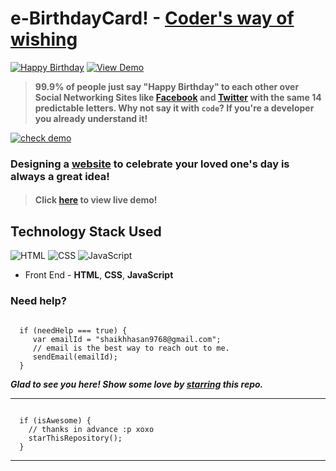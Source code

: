 # e-BirthdayCard! - [Coder's way of wishing](https://hassanshaikhdesigns.github.io/HappyBirthdayMuskan)
[![Happy Birthday](https://img.shields.io/badge/Happy-Birthday-dodgerblue.svg?style=for-the-badge)](https://github.com/hassanshaikhdesigns/HappyBirthdayMuskan/) [![View Demo](https://img.shields.io/badge/View-Demo-teal.svg?style=for-the-badge)]( https://Hassanshaikhdesigns.github.io/HappyBirthdayMuskan/)
> **99.9% of people just say "Happy Birthday" to each other over Social Networking Sites like [Facebook](https://www.Instagram.com/Justtt.hasan) and [Twitter](https://Snachat.com/Justtt.hasan) with the same 14 predictable letters. Why not say it with `code`? If you're a developer you already understand it!**

[![check demo](https://forthebadge.com/images/badges/its-not-a-lie-if-you-believe-it.svg)](https://Hassanshaikhdesigns.github.io/HappyBirthdayMuskan/)

### Designing a [website](https://Hassanshaikhdesigns.github.io/HappyBirthdayMuskan/) to celebrate your loved one's day is always a great idea!

> #### Click [here](https://Hassanshaikhdesigns.github.io/HappyBirthdayMuskan/) to view live demo!

## Technology Stack Used

![HTML](https://img.shields.io/badge/frontend-html-orange.svg?logo=html5&style=flat-square) 
![CSS](https://img.shields.io/badge/frontend-css-yellowgreen.svg?logo=css3&style=flat-square)
![JavaScript](https://img.shields.io/badge/frontend-javascript-yellow.svg?logo=javascript&style=flat-square)

- Front End - **HTML**, **CSS**, **JavaScript**

### Need help?

```

  if (needHelp === true) {
     var emailId = "shaikhhasan9768@gmail.com";
     // email is the best way to reach out to me.
     sendEmail(emailId);
  }

```


***Glad to see you here! Show some love by [starring](https://github.com/Hassanshaikhdesigns/HappyBirthdayMuskan/) this repo.***

-----

```

  if (isAwesome) {
    // thanks in advance :p xoxo
    starThisRepository();
  }

```

******

